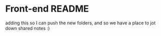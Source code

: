 # Front-end README

adding this so I can push the new folders, and so we have a place to jot down shared notes :)
